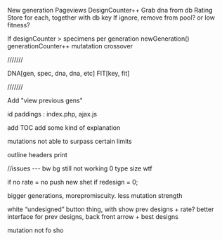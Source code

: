 New generation
	Pageviews
		DesignCounter++
		Grab dna from db
	Rating
		Store for each, together with db key
	If ignore, remove from pool? or low fitness?

If designCounter > specimens per generation
	newGeneration()
		generationCounter++
		mutatation
		crossover


///////


DNA[gen, spec, dna, dna, etc]
FIT[key, fit]


///////

Add "view previous gens"





id paddings : index.php, ajax.js





add TOC
add some kind of explanation

mutations not able to surpass certain limits

outline headers
print



//issues ---
	bw bg still not working
	0 type size wtf





if no rate = no push new shet
if redesign = 0;







bigger generations, morepromiscuity.
less mutation strength



white “undesigned” button thing, with show prev designs + rate?
better interface for prev designs, back front arrow + best designs

mutation not fo sho